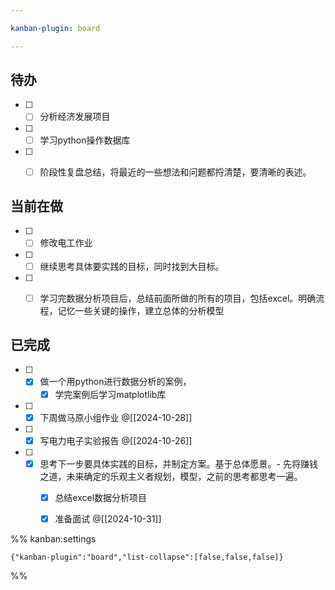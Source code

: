 ```yaml
---

kanban-plugin: board

---
```


## 待办

- [ ] - [ ] 分析经济发展项目
- [ ] - [ ] 学习python操作数据库
- [ ] - [ ] 阶段性复盘总结，将最近的一些想法和问题都捋清楚，要清晰的表述。


## 当前在做

- [ ] - [ ] 修改电工作业
- [ ] - [ ] 继续思考具体要实践的目标，同时找到大目标。
- [ ] - [ ] 学习完数据分析项目后，总结前面所做的所有的项目，包括excel。明确流程，记忆一些关键的操作，建立总体的分析模型


## 已完成

- [ ] - [x] 做一个用python进行数据分析的案例，
	- [x] 学完案例后学习matplotlib库
- [ ] - [x] 下周做马原小组作业
	@[[2024-10-28]]
- [ ] - [x] 写电力电子实验报告
	@[[2024-10-26]]
- [ ] - [x] 思考下一步要具体实践的目标，并制定方案。基于总体愿景。- 先将赚钱之道，未来确定的乐观主义者规划，模型，之前的思考都思考一遍。
	- [x] 总结excel数据分析项目
	- [x] 准备面试
	 @[[2024-10-31]]




%% kanban:settings
```
{"kanban-plugin":"board","list-collapse":[false,false,false]}
```
%%